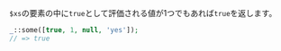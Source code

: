 `$xs`の要素の中に`true`として評価される値が1つでもあれば`true`を返します。

```php
_::some([true, 1, null, 'yes']);
// => true
```
